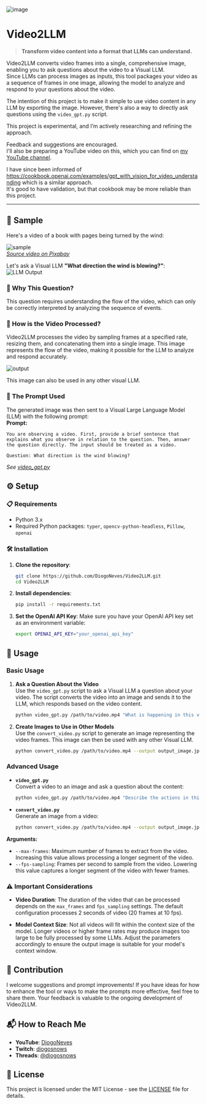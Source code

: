 ![image](https://github.com/user-attachments/assets/5ddbad92-a39f-44fb-9e26-8993c6654baa)

# Video2LLM

> **Transform video content into a format that LLMs can understand.**

Video2LLM converts video frames into a single, comprehensive image, enabling you to ask questions about the video to a Visual LLM.  
Since LLMs can process images as inputs, this tool packages your video as a sequence of frames in one image, allowing the model to analyze and respond to your questions about the video.

The intention of this project is to make it simple to use video content in any LLM by exporting the image. However, there's also a way to directly ask questions using the `video_gpt.py` script.

This project is experimental, and I’m actively researching and refining the approach.

Feedback and suggestions are encouraged.  
I'll also be preparing a YouTube video on this, which you can find on [my YouTube channel](https://youtube.com/@diogoneves?si=C7FD8V1ElaBiTxrp).

I have since been informed of https://cookbook.openai.com/examples/gpt_with_vision_for_video_understanding which is a similar approach.  
It's good to have validation, but that cookbook may be more reliable than this project.

---

## 🎥 Sample

Here's a video of a book with pages being turned by the wind:

![sample](https://github.com/user-attachments/assets/adfd8d9f-4966-4f63-905b-8d009bdaa6b9)  
_[Source video on Pixabay](https://pixabay.com/videos/book-wind-literature-education-185092/)_  


Let's ask a Visual LLM **"What direction the wind is blowing?"**:  
![LLM Output](https://github.com/user-attachments/assets/5e6c186d-529b-4b22-a7e1-c68256b28d8b)

### 💬 Why This Question?

This question requires understanding the flow of the video, which can only be correctly interpreted by analyzing the sequence of events.

### 📼 How is the Video Processed?

Video2LLM processes the video by sampling frames at a specified rate, resizing them, and concatenating them into a single image. This image represents the flow of the video, making it possible for the LLM to analyze and respond accurately.  

![output](https://github.com/user-attachments/assets/50a4836d-a930-45f7-bc45-f991750c2c8c)

This image can also be used in any other visual LLM.  

### 💬 The Prompt Used

The generated image was then sent to a Visual Large Language Model (LLM) with the following prompt:  
**Prompt:**
```
You are observing a video. First, provide a brief sentence that explains what you observe in relation to the question. Then, answer the question directly. The input should be treated as a video.

Question: What direction is the wind blowing?
```
_See [video_gpt.py](video_gpt.py)_

## ⚙️ Setup

### 📋 Requirements

- Python 3.x
- Required Python packages: `typer`, `opencv-python-headless`, `Pillow`, `openai`

### 🛠 Installation

1. **Clone the repository**:
   ```bash
   git clone https://github.com/DiogoNeves/Video2LLM.git
   cd Video2LLM
   ```
2. **Install dependencies**:
   ```bash
   pip install -r requirements.txt
   ```

3. **Set the OpenAI API Key**:
   Make sure you have your OpenAI API key set as an environment variable:
   ```bash
   export OPENAI_API_KEY="your_openai_api_key"
   ```

## 🚀 Usage

### Basic Usage

1. **Ask a Question About the Video**  
   Use the `video_gpt.py` script to ask a Visual LLM a question about your video. The script converts the video into an image and sends it to the LLM, which responds based on the video content.

   ```bash
   python video_gpt.py /path/to/video.mp4 "What is happening in this video?"
   ```

2. **Create Images to Use in Other Models**  
   Use the `convert_video.py` script to generate an image representing the video frames. This image can then be used with any other Visual LLM.

   ```bash
   python convert_video.py /path/to/video.mp4 --output output_image.jpg
   ```

### Advanced Usage

- **`video_gpt.py`**  
  Convert a video to an image and ask a question about the content:
  
  ```bash
  python video_gpt.py /path/to/video.mp4 "Describe the actions in this video." --max-frames 30 --fps-sampling 5
  ```

- **`convert_video.py`**  
  Generate an image from a video:
  
  ```bash
  python convert_video.py /path/to/video.mp4 --output output_image.jpg --max-frames 30 --fps-sampling 5
  ```

**Arguments:**
  - `--max-frames`: Maximum number of frames to extract from the video. Increasing this value allows processing a longer segment of the video.
  - `--fps-sampling`: Frames per second to sample from the video. Lowering this value captures a longer segment of the video with fewer frames.

### ⚠️ Important Considerations

- **Video Duration**: The duration of the video that can be processed depends on the `max_frames` and `fps_sampling` settings. The default configuration processes 2 seconds of video (20 frames at 10 fps).
  
- **Model Context Size**: Not all videos will fit within the context size of the model. Longer videos or higher frame rates may produce images too large to be fully processed by some LLMs. Adjust the parameters accordingly to ensure the output image is suitable for your model's context window.

## 🤝 Contribution

I welcome suggestions and prompt improvements! If you have ideas for how to enhance the tool or ways to make the prompts more effective, feel free to share them. Your feedback is valuable to the ongoing development of Video2LLM.

## 📬 How to Reach Me

- **YouTube**: [DiogoNeves](http://www.youtube.com/@DiogoNeves)
- **Twitch**: [diogosnows](https://www.twitch.tv/diogosnows)
- **Threads**: [@diogosnows](https://www.threads.net/@diogosnows)

## 📄 License

This project is licensed under the MIT License - see the [LICENSE](LICENSE) file for details.
